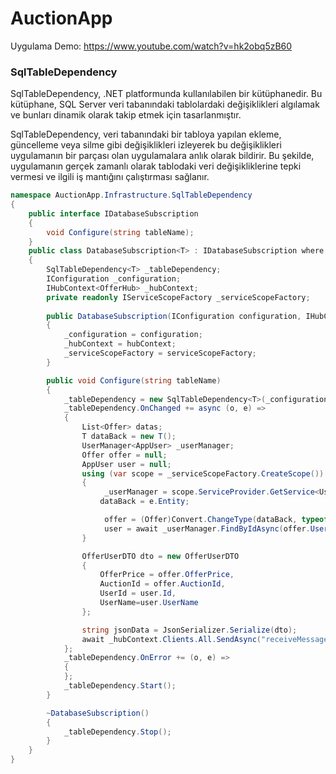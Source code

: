 # AuctionApp

Uygulama Demo: https://www.youtube.com/watch?v=hk2obq5zB60


### SqlTableDependency
SqlTableDependency, .NET platformunda kullanılabilen bir kütüphanedir. Bu kütüphane, SQL Server veri tabanındaki tablolardaki değişiklikleri algılamak ve bunları dinamik olarak takip etmek için tasarlanmıştır.

SqlTableDependency, veri tabanındaki bir tabloya yapılan ekleme, güncelleme veya silme gibi değişiklikleri izleyerek bu değişiklikleri uygulamanın bir parçası olan uygulamalara anlık olarak bildirir. Bu şekilde, uygulamanın gerçek zamanlı olarak tablodaki veri değişikliklerine tepki vermesi ve ilgili iş mantığını çalıştırması sağlanır.

```c#
namespace AuctionApp.Infrastructure.SqlTableDependency
{
    public interface IDatabaseSubscription
    {
        void Configure(string tableName);
    }
    public class DatabaseSubscription<T> : IDatabaseSubscription where T : class, new()
    {
        SqlTableDependency<T> _tableDependency;
        IConfiguration _configuration;
        IHubContext<OfferHub> _hubContext;
        private readonly IServiceScopeFactory _serviceScopeFactory;
        
        public DatabaseSubscription(IConfiguration configuration, IHubContext<OfferHub> hubContext, IServiceScopeFactory serviceScopeFactory)
        {
            _configuration = configuration;
            _hubContext = hubContext;
            _serviceScopeFactory = serviceScopeFactory;            
        }

        public void Configure(string tableName)
        {
            _tableDependency = new SqlTableDependency<T>(_configuration.GetConnectionString("DefaultConnection"), tableName);
            _tableDependency.OnChanged += async (o, e) =>
            {
                List<Offer> datas;
                T dataBack = new T();
                UserManager<AppUser> _userManager;
                Offer offer = null;
                AppUser user = null;
                using (var scope = _serviceScopeFactory.CreateScope())
                {
                     _userManager = scope.ServiceProvider.GetService<UserManager<AppUser>>();
                    dataBack = e.Entity;

                     offer = (Offer)Convert.ChangeType(dataBack, typeof(Offer));
                     user = await _userManager.FindByIdAsync(offer.UserId.ToString());
                }               

                OfferUserDTO dto = new OfferUserDTO
                {
                    OfferPrice = offer.OfferPrice,
                    AuctionId = offer.AuctionId,
                    UserId = user.Id,
                    UserName=user.UserName
                };

                string jsonData = JsonSerializer.Serialize(dto);
                await _hubContext.Clients.All.SendAsync("receiveMessage", jsonData);
            };
            _tableDependency.OnError += (o, e) =>
            {
            };
            _tableDependency.Start();
        }

        ~DatabaseSubscription()
        {
            _tableDependency.Stop();
        }
    }
}
```
